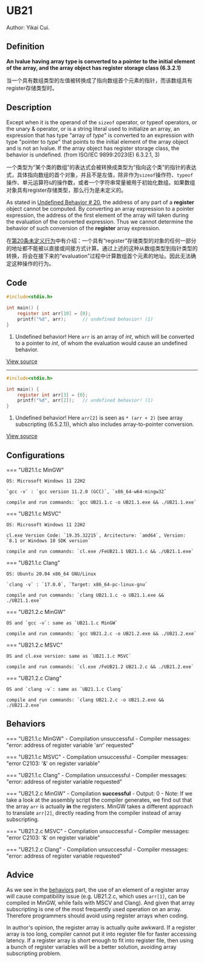 # UB21

Author: Yikai Cui.

## Definition

**An lvalue having array type is converted to a pointer to the initial element of the array, and the array object has register storage class (6.3.2.1)**

当一个具有数组类型的左值被转换成了指向数组首个元素的指针，而该数组具有register存储类型时。

## Description

Except when it is the operand of the `sizeof` operator, or typeof operators, or the unary & operator, or is a string literal used to initialize an array, an expression that has type "array of _type_" is converted to an expression with type "pointer to _type_" that points to the initial element of the array object and is not an lvalue. If the array object has register storage class, the behavior is undefined. (from ISO/IEC 9899:2023(E) 6.3.2.1, 3)

一个类型为“某个类的数组”的表达式会被转换成类型为“指向这个类”的指针的表达式，具体指向数组的首个对象，并且不是左值，除非作为`sizeof`操作符、`typeof`操作、单元运算符`&`的操作数，或者一个字符串常量被用于初始化数组。如果数组对象具有register存储类型，那么行为是未定义的。

As stated in [Undefined Behavior # 20](../UB1to20/UB20.md), the address of any part of a **register** object cannot be computed. By converting an array expression to a pointer expression, the address of the first element of the array will taken during the evaluation of the converted expression. Thus we cannot determine the behavior of such conversion of the **register** array expression.

在[第20条未定义行为](../UB1to20/UB20.md)中有介绍：一个具有“register”存储类型的对象的任何一部分的地址都不能被以直接或间接方式计算。通过上述的这种从数组类型到指针类型的转换，将会在接下来的“evaluation”过程中计算数组首个元素的地址。因此无法确定这种操作的行为。

## Code

```c title="UB21.1.c"
#include<stdio.h>

int main() {
    register int arr[10] = {0};
    printf("%d", arr);      // undefined behavior! (1)
}
```

1. Undefined behavior! Here `arr` is an array of _int_, which will be converted to a pointer to _int_, of whom the evaluation would cause an undefined behavior.

[View source](./UB21.1.c)

---

```c title="UB21.2.c"
#include<stdio.h>

int main() {
    register int arr[3] = {0};
    printf("%d", arr[2]);   // undefined behavior! (1)
}
```

1. Undefined behavior! Here `arr[2]` is seen as `* (arr + 2)` (see array subscripting (6.5.2.1)), which also includes array-to-pointer conversion.

[View source](./UB21.2.c)

## Configurations

=== "UB21.1.c MinGW"

    OS: Microsoft Windows 11 22H2

    `gcc -v` : `gcc version 11.2.0 (GCC)`, `x86_64-w64-mingw32`

    compile and run commands: `gcc UB21.1.c -o UB21.1.exe && ./UB21.1.exe`

=== "UB21.1.c MSVC"

    OS: Microsoft Windows 11 22H2

    cl.exe Version Code: `19.35.32215`, Arcitecture: `amd64`, Version: `8.1 or Windows 10 SDK version`

    compile and run commands: `cl.exe /FeUB21.1 UB21.1.c && ./UB21.1.exe`

=== "UB21.1.c Clang"

    OS: Ubuntu 20.04 x86_64 GNU/Linux

    `clang -v` : `17.0.0`, `Target: x86_64-pc-linux-gnu`

    compile and run commands: `clang UB21.1.c -o UB21.1.exe && ./UB21.1.exe`

=== "UB21.2.c MinGW"

    OS and `gcc -v`: same as `UB21.1.c MinGW`

    compile and run commands: `gcc UB21.2.c -o UB21.2.exe && ./UB21.2.exe`

=== "UB21.2.c MSVC"

    OS and cl.exe version: same as `UB21.1.c MSVC`

    compile and run commands: `cl.exe /FeUB21.2 UB21.2.c && ./UB21.2.exe`

=== "UB21.2.c Clang"

    OS and `clang -v`: same as `UB21.1.c Clang`

    compile and run commands: `clang UB21.2.c -o UB21.2.exe && ./UB21.2.exe`

## Behaviors

=== "UB21.1.c MinGW"
    - Compilation unsuccessful
    - Compiler messages: "error: address of register variable 'arr' requested"

=== "UB21.1.c MSVC"
    - Compilation unsuccessful
    - Compiler messages: "error C2103: '&' on register variable"

=== "UB21.1.c Clang"
    - Compilation unsuccessful
    - Compiler messages: "error: address of register variable requested"

=== "UB21.2.c MinGW"
    - Compilation **successful**
    - Output: 0
    - Note: If we take a look at the assembly script the compiler generates, we find out that the array `arr` is actually **in** the registers. MinGW takes a different approach to translate `arr[2]`, directly reading from the compiler instead of array subscripting.

=== "UB21.2.c MSVC"
    - Compilation unsuccessful
    - Compiler messages: "error C2103: '&' on register variable"

=== "UB21.2.c Clang"
    - Compilation unsuccessful
    - Compiler messages: "error: address of register variable requested"

## Advice

As we see in the [behaviors](#behaviors) part, the use of an element of a register array will cause compatibility issue (e.g. UB21.2.c, which uses `arr[1]`, can be compiled in MinGW, while fails with MSCV and Clang). And given that array subscripting is one of the most frequently used operation on an array. Therefore programmers should avoid using register arrays when coding.

In author's opinion, the register array is actually quite awkward. If a register array is too long, compiler cannot put it into register file for faster accessing latency. If a register array is short enough to fit into register file, then using a bunch of register variables will be a better solution, avoiding array subscripting problem.